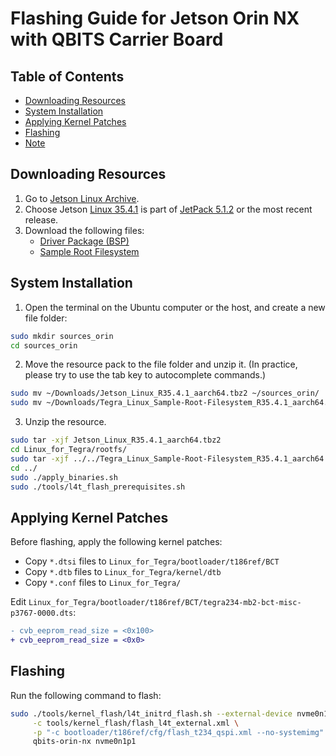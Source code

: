 # Flashing Guide for Jetson Orin NX with QBITS Carrier Board

## Table of Contents
- [Downloading Resources](#downloading-resources)
- [System Installation](#system-installation)
- [Applying Kernel Patches](#applying-kernel-patches)
- [Flashing](#flashing)
- [Note](#note)

## Downloading Resources
1. Go to [Jetson Linux Archive](https://developer.nvidia.com/embedded/jetson-linux-archive).
2. Choose Jetson [Linux 35.4.1](https://developer.nvidia.com/embedded/jetson-linux-r3541) is part of [JetPack 5.1.2](https://developer.nvidia.com/embedded/jetpack-sdk-512) or the most recent release.
3. Download the following files:
   - [Driver Package (BSP)](https://developer.nvidia.com/downloads/embedded/l4t/r35_release_v4.1/release/jetson_linux_r35.4.1_aarch64.tbz2)
   - [Sample Root Filesystem](https://developer.nvidia.com/downloads/embedded/l4t/r35_release_v4.1/release/tegra_linux_sample-root-filesystem_r35.4.1_aarch64.tbz2)

## System Installation
1. Open the terminal on the Ubuntu computer or the host, and create a new file folder:
```bash
sudo mkdir sources_orin
cd sources_orin
```
2. Move the resource pack to the file folder and unzip it. (In practice, please try to use the tab key to autocomplete commands.)
```bash
sudo mv ~/Downloads/Jetson_Linux_R35.4.1_aarch64.tbz2 ~/sources_orin/            
sudo mv ~/Downloads/Tegra_Linux_Sample-Root-Filesystem_R35.4.1_aarch64.tbz2 ~/sources_orin/
```
3. Unzip the resource.
```bash
sudo tar -xjf Jetson_Linux_R35.4.1_aarch64.tbz2
cd Linux_for_Tegra/rootfs/
sudo tar -xjf ../../Tegra_Linux_Sample-Root-Filesystem_R35.4.1_aarch64.tbz2
cd ../
sudo ./apply_binaries.sh
sudo ./tools/l4t_flash_prerequisites.sh
```
## Applying Kernel Patches

Before flashing, apply the following kernel patches:

- Copy `*.dtsi` files to `Linux_for_Tegra/bootloader/t186ref/BCT`
- Copy `*.dtb` files to `Linux_for_Tegra/kernel/dtb`
- Copy `*.conf` files to `Linux_for_Tegra/`

Edit `Linux_for_Tegra/bootloader/t186ref/BCT/tegra234-mb2-bct-misc-p3767-0000.dts`:

```diff
- cvb_eeprom_read_size = <0x100>
+ cvb_eeprom_read_size = <0x0>
```

## Flashing

Run the following command to flash:

```bash
sudo ./tools/kernel_flash/l4t_initrd_flash.sh --external-device nvme0n1p1 \
	 -c tools/kernel_flash/flash_l4t_external.xml \
	 -p "-c bootloader/t186ref/cfg/flash_t234_qspi.xml --no-systemimg" --network usb0 \
	 qbits-orin-nx nvme0n1p1
```
